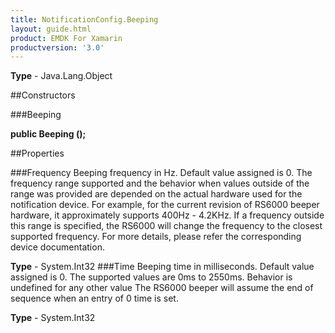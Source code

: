 ```yaml
---
title: NotificationConfig.Beeping
layout: guide.html
product: EMDK For Xamarin 
productversion: '3.0' 
---
```


    

**Type** - Java.Lang.Object

##Constructors

###Beeping

**public Beeping ();**


        

##Properties

###Frequency
Beeping frequency in Hz. Default value assigned is 0. The frequency range supported and the behavior when values outside of the range was provided are depended on the actual hardware used for the notification device. For example, for the current revision of RS6000 beeper hardware, it approximately supports 400Hz - 4.2KHz. If a frequency outside this range is specified, the RS6000 will change the frequency to the closest supported frequency. For more details, please refer the corresponding device documentation.

**Type** - System.Int32
###Time
Beeping time in milliseconds. Default value assigned is 0. The supported values are 0ms to 2550ms. Behavior is undefined for any other value The RS6000 beeper will assume the end of sequence when an entry of 0 time is set.


**Type** - System.Int32

